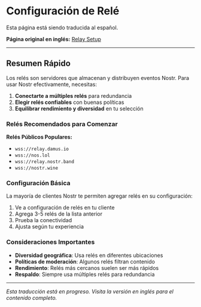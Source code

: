 # Configuración de Relé

Esta página está siendo traducida al español.

**Página original en inglés:** [Relay Setup](/en/getting-started/relay-setup/)

---

## Resumen Rápido

Los relés son servidores que almacenan y distribuyen eventos Nostr. Para usar Nostr efectivamente, necesitas:

1. **Conectarte a múltiples relés** para redundancia
2. **Elegir relés confiables** con buenas políticas
3. **Equilibrar rendimiento y diversidad** en tu selección

### Relés Recomendados para Comenzar

**Relés Públicos Populares:**
- `wss://relay.damus.io`
- `wss://nos.lol`
- `wss://relay.nostr.band`
- `wss://nostr.wine`

### Configuración Básica

La mayoría de clientes Nostr te permiten agregar relés en su configuración:

1. Ve a configuración de relés en tu cliente
2. Agrega 3-5 relés de la lista anterior
3. Prueba la conectividad
4. Ajusta según tu experiencia

### Consideraciones Importantes

- **Diversidad geográfica**: Usa relés en diferentes ubicaciones
- **Políticas de moderación**: Algunos relés filtran contenido
- **Rendimiento**: Relés más cercanos suelen ser más rápidos
- **Respaldo**: Siempre usa múltiples relés para redundancia

---

*Esta traducción está en progreso. Visita la versión en inglés para el contenido completo.*
